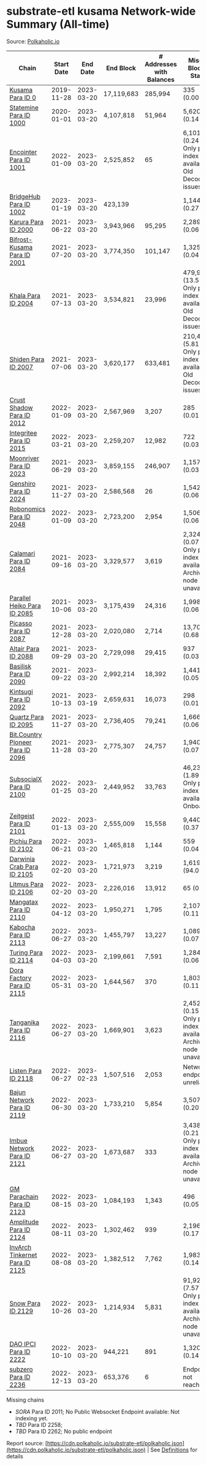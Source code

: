# substrate-etl kusama Network-wide Summary (All-time)

Source: [Polkaholic.io](https://polkaholic.io)


| Chain            | Start Date | End Date | End Block | # Addresses with Balances | Missing Blocks / Status |
| ---------------- | ---------- | ---------| --------- | ------------------------- | ----------------------- |
| [Kusama Para ID 0](/kusama/0-kusama) | 2019-11-28 | 2023-03-20 | 17,119,683 |  285,994 | 335 (0.00%)  |
| [Statemine Para ID 1000](/kusama/1000-statemine) | 2020-01-01 | 2023-03-20 | 4,107,818 |  51,964 | 5,620 (0.14%)  |
| [Encointer Para ID 1001](/kusama/1001-encointer) | 2022-01-09 | 2023-03-20 | 2,525,852 |  65 | 6,101 (0.24%) Only partial index available: Old Decoding issues |
| [BridgeHub Para ID 1002](/kusama/1002-bridgehub) | 2023-01-19 | 2023-03-20 | 423,139 |   | 1,144 (0.27%)  |
| [Karura Para ID 2000](/kusama/2000-karura) | 2021-06-22 | 2023-03-20 | 3,943,966 |  95,295 | 2,289 (0.06%)  |
| [Bifrost-Kusama Para ID 2001](/kusama/2001-bifrost-ksm) | 2021-07-20 | 2023-03-20 | 3,774,350 |  101,147 | 1,325 (0.04%)  |
| [Khala Para ID 2004](/kusama/2004-khala) | 2021-07-13 | 2023-03-20 | 3,534,821 |  23,996 | 479,964 (13.58%) Only partial index available: Old Decoding issues |
| [Shiden Para ID 2007](/kusama/2007-shiden) | 2021-07-06 | 2023-03-20 | 3,620,177 |  633,481 | 210,402 (5.81%) Only partial index available: Old Decoding issues |
| [Crust Shadow Para ID 2012](/kusama/2012-shadow) | 2022-01-09 | 2023-03-20 | 2,567,969 |  3,207 | 285 (0.01%)  |
| [Integritee Para ID 2015](/kusama/2015-integritee) | 2022-03-21 | 2023-03-20 | 2,259,207 |  12,982 | 722 (0.03%)  |
| [Moonriver Para ID 2023](/kusama/2023-moonriver) | 2021-06-29 | 2023-03-20 | 3,859,155 |  246,907 | 1,157 (0.03%)  |
| [Genshiro Para ID 2024](/kusama/2024-genshiro) | 2021-11-27 | 2023-03-20 | 2,586,568 |  26 | 1,542 (0.06%)  |
| [Robonomics Para ID 2048](/kusama/2048-robonomics) | 2022-01-09 | 2023-03-20 | 2,723,200 |  2,954 | 1,506 (0.06%)  |
| [Calamari Para ID 2084](/kusama/2084-calamari) | 2021-09-16 | 2023-03-20 | 3,329,577 |  3,619 | 2,324 (0.07%) Only partial index available: Archive node unavailable |
| [Parallel Heiko Para ID 2085](/kusama/2085-parallel-heiko) | 2021-10-06 | 2023-03-20 | 3,175,439 |  24,316 | 1,998 (0.06%)  |
| [Picasso Para ID 2087](/kusama/2087-picasso) | 2021-12-28 | 2023-03-20 | 2,020,080 |  2,714 | 13,708 (0.68%)  |
| [Altair Para ID 2088](/kusama/2088-altair) | 2021-09-29 | 2023-03-20 | 2,729,098 |  29,415 | 937 (0.03%)  |
| [Basilisk Para ID 2090](/kusama/2090-basilisk) | 2021-09-22 | 2023-03-20 | 2,992,214 |  18,392 | 1,441 (0.05%)  |
| [Kintsugi Para ID 2092](/kusama/2092-kintsugi) | 2021-10-13 | 2023-03-19 | 2,659,631 |  16,073 | 298 (0.01%)  |
| [Quartz Para ID 2095](/kusama/2095-quartz) | 2021-11-27 | 2023-03-20 | 2,736,405 |  79,241 | 1,666 (0.06%)  |
| [Bit.Country Pioneer Para ID 2096](/kusama/2096-bitcountrypioneer) | 2021-11-28 | 2023-03-20 | 2,775,307 |  24,757 | 1,940 (0.07%)  |
| [SubsocialX Para ID 2100](/kusama/2100-subsocialx) | 2022-01-25 | 2023-03-20 | 2,449,952 |  33,763 | 46,232 (1.89%) Only partial index available: Onboarding |
| [Zeitgeist Para ID 2101](/kusama/2101-zeitgeist) | 2022-01-13 | 2023-03-20 | 2,555,009 |  15,558 | 9,440 (0.37%)  |
| [Pichiu Para ID 2102](/kusama/2102-pichiu) | 2022-06-21 | 2023-03-20 | 1,465,818 |  1,144 | 559 (0.04%)  |
| [Darwinia Crab Para ID 2105](/kusama/2105-crab) | 2022-02-20 | 2023-03-20 | 1,721,973 |  3,219 | 1,619,072 (94.02%)  |
| [Litmus Para ID 2106](/kusama/2106-litmus) | 2022-02-20 | 2023-03-20 | 2,226,016 |  13,912 | 65 (0.00%)  |
| [Mangatax Para ID 2110](/kusama/2110-mangatax) | 2022-04-12 | 2023-03-20 | 1,950,271 |  1,795 | 2,107 (0.11%)  |
| [Kabocha Para ID 2113](/kusama/2113-kabocha) | 2022-06-27 | 2023-03-20 | 1,455,797 |  13,227 | 1,089 (0.07%)  |
| [Turing Para ID 2114](/kusama/2114-turing) | 2022-04-03 | 2023-03-20 | 2,199,661 |  7,591 | 1,284 (0.06%)  |
| [Dora Factory Para ID 2115](/kusama/2115-dorafactory) | 2022-05-31 | 2023-03-20 | 1,644,567 |  370 | 1,803 (0.11%)  |
| [Tanganika Para ID 2116](/kusama/2116-tanganika) | 2022-06-27 | 2023-03-20 | 1,669,901 |  3,623 | 2,452 (0.15%) Only partial index available: Archive node unavailable |
| [Listen Para ID 2118](/kusama/2118-listen) | 2022-06-27 | 2023-02-23 | 1,507,516 |  2,053 |   Network endpoint unreliable |
| [Bajun Network Para ID 2119](/kusama/2119-bajun) | 2022-06-30 | 2023-03-20 | 1,733,210 |  5,854 | 3,507 (0.20%)  |
| [Imbue Network Para ID 2121](/kusama/2121-imbue) | 2022-06-27 | 2023-03-20 | 1,673,687 |  333 | 3,438 (0.21%) Only partial index available: Archive node unavailable |
| [GM Parachain Para ID 2123](/kusama/2123-gm) | 2022-08-15 | 2023-03-20 | 1,084,193 |  1,343 | 496 (0.05%)  |
| [Amplitude Para ID 2124](/kusama/2124-amplitude) | 2022-08-11 | 2023-03-20 | 1,302,462 |  939 | 2,196 (0.17%)  |
| [InvArch Tinkernet Para ID 2125](/kusama/2125-tinkernet) | 2022-08-08 | 2023-03-20 | 1,382,512 |  7,762 | 1,983 (0.14%)  |
| [Snow Para ID 2129](/kusama/2129-snow) | 2022-10-26 | 2023-03-20 | 1,214,934 |  5,831 | 91,926 (7.57%) Only partial index available: Archive node unavailable |
| [DAO IPCI Para ID 2222](/kusama/2222-daoipci) | 2022-10-10 | 2023-03-20 | 944,221 |  891 | 1,320 (0.14%)  |
| [subzero Para ID 2236](/kusama/2236-subzero) | 2022-12-13 | 2023-03-20 | 653,376 |  6 |   Endpoint not reachable |

Missing chains


* *SORA* Para ID 2011; No Public Websocket Endpoint available: Not indexing yet.
* *TBD* Para ID 2258; 
* *TBD* Para ID 2262; No public endpoint

Report source: [https://cdn.polkaholic.io/substrate-etl/polkaholic.json](https://cdn.polkaholic.io/substrate-etl/polkaholic.json) | See [Definitions](/DEFINITIONS.md) for details
